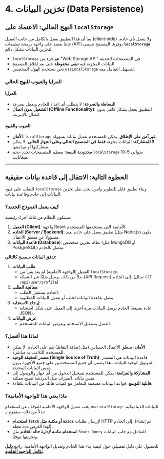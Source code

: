 # 4. تخزين البيانات (Data Persistence)

## النهج الحالي: الاعتماد على `localStorage`

بما أن هذا التطبيق يعمل بالكامل من جانب العميل (client-side) ولا يتصل بأي خادم، فإننا نعتمد على واجهة برمجة تطبيقات (API) يوفرها المتصفح تسمى **`localStorage`** لتخزين البيانات بشكل دائم.

- `localStorage` هو جزء من "Web Storage API" في المتصفحات الحديثة.
- البيانات المخزنة فيه **تبقى محفوظة** حتى بعد إغلاق المتصفح.
- نحن نستخدم الهوك المخصص `useLocalStorage` لتسهيل التعامل معه.

### المزايا والعيوب للنهج الحالي

#### المزايا:
- **البساطة والسرعة**: لا يتطلب أي إعداد للخادم ويعمل بسرعة.
- **التشغيل بدون اتصال (Offline Functionality)**: التطبيق يعمل بشكل كامل بدون اتصال بالإنترنت.

#### العيوب والقيود:
- **الأمان**: `localStorage` **غير آمن على الإطلاق**. يمكن للمستخدم تعديل بياناته بسهولة.
- **لا للمشاركة**: البيانات مخزنة **فقط في المتصفح الحالي وعلى الجهاز الحالي**. لا يمكن مشاركتها أو مزامنتها.
- **محدودية السعة**: معظم المتصفحات تحدد حجم `localStorage` بحوالي 5-10 ميغابايت.

---

## الخطوة التالية: الانتقال إلى قاعدة بيانات حقيقية

للتغلب على قيود `localStorage` وبناء تطبيق قابل للتطوير وآمن، يجب نقل تخزين البيانات إلى خادم وقاعدة بيانات.

### كيف يعمل النموذج الجديد؟

سيتكون النظام من ثلاثة أجزاء رئيسية:
1.  **العميل (Client)**: واجهة React الأمامية التي يستخدمها المستخدم.
2.  **الخادم (Server / Backend)**: تطبيق يعمل على خادم بعيد (مثل Node.js) يكون مسؤولاً عن منطق الأعمال.
3.  **قاعدة البيانات (Database)**: نظام تخزين متخصص (مثل MongoDB أو PostgreSQL) متصل بالخادم.

**تدفق البيانات سيصبح كالتالي:**

1.  **طلب البيانات**:
    - العميل (الواجهة الأمامية) لم يعد يقرأ من `localStorage`.
    - بدلاً من ذلك، يرسل طلبًا عبر الشبكة (API Request) إلى الخادم. (مثال: `GET /api/user/profile`)
2.  **معالجة الطلب**:
    - الخادم يستقبل الطلب.
    - يتصل بقاعدة البيانات لجلب أو تعديل البيانات المطلوبة.
3.  **إرجاع الاستجابة**:
    - الخادم يرسل البيانات مرة أخرى إلى العميل على شكل استجابة (عادة بصيغة JSON).
4.  **عرض البيانات**:
    - العميل يستقبل الاستجابة ويعرض البيانات للمستخدم.

### لماذا هذا أفضل؟

- **الأمان**: منطق الأعمال الحساس (مثل إضافة النقاط) يتم على الخادم. لا يمكن للمستخدم التلاعب به مباشرة.
- **مصدر الحقيقة الوحيد (Single Source of Truth)**: قاعدة البيانات هي المصدر الموثوق الوحيد للبيانات. هذا يضمن أن جميع المستخدمين على جميع الأجهزة يرون نفس البيانات المحدثة.
- **المشاركة والمزامنة**: يمكن للمستخدم تسجيل الدخول من أي جهاز والوصول إلى نفس بياناته. الميزات مثل الدردشة تصبح ممكنة.
- **قابلية التوسع**: قواعد البيانات مصممة للتعامل مع كميات هائلة من البيانات بكفاءة.

### ماذا يعني هذا للواجهة الأمامية؟

يجب تعديل الواجهة الأمامية للتوقف عن استخدام `useLocalStorage` للبيانات الديناميكية. بدلاً من ذلك، ستقوم بـ:
- **استخدام `fetch` أو مكتبة مثل `axios`** لإرسال طلبات HTTP إلى الخادم. (تم إنشاء مجلد `api` لهذا الغرض).
- **استخدام مكتبة لإدارة حالة الخادم** مثل `React Query` للتعامل مع جلب البيانات وتخزينها مؤقتًا.

للحصول على دليل تفصيلي حول كيفية بناء هذا الخادم وتعديل الواجهة الأمامية، راجع **[دليل تكامل الواجهة الخلفية](./09-backend-integration.md)**.